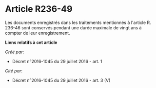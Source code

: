 # Article R236-49

Les documents enregistrés dans les traitements mentionnés à l'article R. 236-46 sont conservés pendant une durée maximale de
vingt ans à compter de leur enregistrement.

**Liens relatifs à cet article**

_Créé par_:

  - Décret n°2016-1045 du 29 juillet 2016 - art. 1

_Cité par_:

  - Décret n°2016-1045 du 29 juillet 2016 - art. 3 (V)
